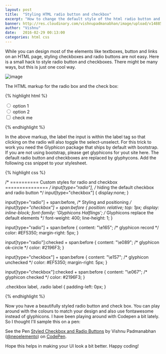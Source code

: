 ```yaml
---
layout: post
title:  "Styling HTML radio button and checkbox"
excerpt: "How to change the default style of the html radio button and checkbox"
banner: http://res.cloudinary.com/vishnupadmanabhan/image/upload/v1488591689/cbrb.jpg
author: "Vishnu"
date:   2016-02-29 00:13:00
categories: html css
---
```


While you can design most of the elements like textboxes, button and links on an HTML page, styling checkboxes and radio buttons are not easy. Here is a small hack to style radio button and checkboxes. There might be many ways, but this is just one cool way.

<img class="img-responsive" src="http://media.tumblr.com/558aff28bfa34dda1690118ee8d29d46/tumblr_inline_nkzeveJIuu1qid8j3.png" alt="image" />

The HTML markup for the radio box and the check box:


{% highlight html %}

<!-- HTML markup for the radio button -->

<div class="radio">
    <label>
        <input name="option1" type="radio">
        <span>option 1</span>
    </label>
</div>

<div class="radio">
    <label>
        <input name="option2" type="radio">
        <span>option 2</span>
    </label>
</div>

<!-- HTML markup for the checkbox -->

<div class="checkbox">
    <label>
        <input type="checkbox">
        <span>check me</span>
    </label>
</div>

{% endhighlight %}

In the above markup, the label the input is within the label tag so that clicking on the radio will also toggle the select-unselect. For this trick to work you need the Glyphicon package that ships by default with bootstrap. If you are not using bootstrap, please get glyphicons for yout site here. The default radio button and checkboxes are replaced by glyphycons. Add the following css snippet to your stylesheet.


{% highlight css %}

/* ========== Custom styles for radio and checkbox =============== */
input[type="radio"],            /* hiding the default checkbox and radio button */
input[type="checkbox"] {
  display:none;
}

input[type="radio"] + span:before,  /* Styling and positioning */
input[type="checkbox"] + span:before {
  position: relative;
  top: 1px;
  display: inline-block;
  font-family: 'Glyphicons Halflings';  /* Glyphicons replace the default elements */
  font-weight: 400;
  line-height: 1;
}


input[type="radio"] + span:before {
  content: "\e165";    /* glyphicon record */
  color: #EF5350;
  margin-right: 5px;
}

input[type="radio"]:checked + span:before {
  content: "\e089";    /* glyphicon ok-circle */
  color: #2196F3;
}


input[type="checkbox"] + span:before {
  content: "\e157";   /* glyphicon unchecked */
  color: #EF5350;
  margin-right: 5px;
}

input[type="checkbox"]:checked + span:before {
  content: "\e067";   /* glyphicon checked */
  color: #2196F3;
}

.checkbox label, .radio label {
    padding-left: 0px;
}

{% endhighlight %}



Now you have a beautifully styled radio button and check box. You can play around with the colours to match your design and also use fontawesome instead of glyphicons. I have been playing around with Codepen a bit lately. So I thought I'll sample this on a pen:

<p data-height="268" data-theme-id="0" data-slug-hash="YPbmMJ" data-default-tab="result" data-user="neoelemento" class='codepen'>See the Pen <a href='http://codepen.io/neoelemento/pen/YPbmMJ/'>Styled Checkbox and Radio Buttons</a> by Vishnu Padmanabhan (<a href='http://codepen.io/neoelemento'>@neoelemento</a>) on <a href='http://codepen.io'>CodePen</a>.</p>
<script async src="//assets.codepen.io/assets/embed/ei.js" async="async"></script>

Hope this helps in making your UI look a bit better. Happy coding!
